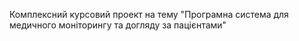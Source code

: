 Комплексний курсовий проект на тему "Програмна система для медичного моніторингу та догляду за пацієнтами"
